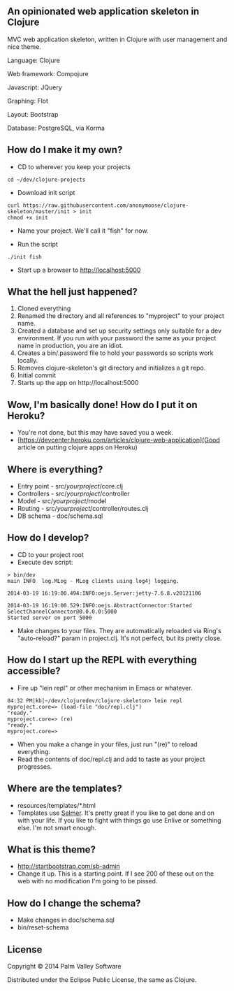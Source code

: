 ## An opinionated web application skeleton in Clojure

MVC web application skeleton, written in Clojure with user management and nice theme.

Language: Clojure

Web framework: Compojure

Javascript: JQuery

Graphing: Flot

Layout: Bootstrap

Database: PostgreSQL, via Korma

## How do I make it my own?

- CD to wherever you keep your projects
```
cd ~/dev/clojure-projects
```

- Download init script
```
curl https://raw.githubusercontent.com/anonymoose/clojure-skeleton/master/init > init
chmod +x init
```

- Name your project.  We'll call it "fish" for now.

- Run the script
```
./init fish
```

- Start up a browser to [http://localhost:5000](http://localhost:5000)

## What the hell just happened?
1. Cloned everything
2. Renamed the directory and all references to "myproject" to your project name.
3. Created a database and set up security settings only suitable for a dev environment.  If you run with your password 
the same as your project name in production, you are an idiot.
4. Creates a bin/.password file to hold your passwords so scripts work locally.
5. Removes clojure-skeleton's git directory and initializes a git repo.
6. Initial commit
7. Starts up the app on http://localhost:5000

## Wow, I'm basically done!  How do I put it on Heroku?
- You're not done, but this may have saved you a week.
- [https://devcenter.heroku.com/articles/clojure-web-application](Good article on putting clojure apps on Heroku)

## Where is everything?
- Entry point - src/$yourproject$/core.clj
- Controllers - src/$yourproject$/controller
- Model - src/$yourproject$/model
- Routing - src/$yourproject$/controller/routes.clj
- DB schema - doc/schema.sql

## How do I develop?
- CD to your project root
- Execute dev script:
```
> bin/dev
main INFO  log.MLog - MLog clients using log4j logging.
 
2014-03-19 16:19:00.494:INFO:oejs.Server:jetty-7.6.8.v20121106

2014-03-19 16:19:00.529:INFO:oejs.AbstractConnector:Started SelectChannelConnector@0.0.0.0:5000
Started server on port 5000
```
- Make changes to your files.  They are automatically reloaded via Ring's "auto-reload?" param in project.clj.  It's not perfect, but its pretty close.

## How do I start up the REPL with everything accessible?
- Fire up "lein repl" or other mechanism in Emacs or whatever.
```
04:32 PM|kb|~/dev/clojuredev/clojure-skeleton> lein repl
myproject.core=> (load-file "doc/repl.clj")
"ready."
myproject.core=> (re)
"ready."
myproject.core=> 
```
- When you make a change in your files, just run "(re)" to reload everything.
- Read the contents of doc/repl.clj and add to taste as your project progresses.

## Where are the templates?
- resources/templates/*.html
- Templates use [Selmer](https://github.com/yogthos/Selmer).  It's pretty great if you like to get done and on with your life.  If you like to fight with things go use Enlive or something else.  I'm not smart enough.

## What is this theme?
- http://startbootstrap.com/sb-admin
- Change it up.  This is a starting point.  If I see 200 of these out on the web with no modification I'm going to be pissed.

## How do I change the schema?
- Make changes in doc/schema.sql 
- bin/reset-schema

## License

Copyright &copy; 2014 Palm Valley Software

Distributed under the Eclipse Public License, the same as Clojure.
